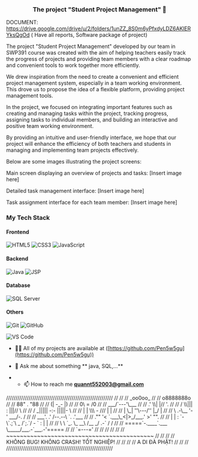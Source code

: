 <h3 align="center">The project "Student Project Management" 🌱 </h3>

DOCUMENT: https://drive.google.com/drive/u/2/folders/1unZZ_8S0m6yPfxdyLDZ6AKlERYksQgOd ( Have all reports, Software package of project)

The project "Student Project Management" developed by our team in SWP391 course was created with the aim of helping teachers easily track the progress of projects and providing team members with a clear roadmap and convenient tools to work together more efficiently.

We drew inspiration from the need to create a convenient and efficient project management system, especially in a team working environment. This drove us to propose the idea of a flexible platform, providing project management tools.

In the project, we focused on integrating important features such as creating and managing tasks within the project, tracking progress, assigning tasks to individual members, and building an interactive and positive team working environment.

By providing an intuitive and user-friendly interface, we hope that our project will enhance the efficiency of both teachers and students in managing and implementing team projects effectively.

Below are some images illustrating the project screens:

Main screen displaying an overview of projects and tasks:
[Insert image here]

Detailed task management interface:
[Insert image here]

Task assignment interface for each team member:
[Insert image here]

### My Tech Stack

#### Frontend
![HTML5](https://img.shields.io/badge/-HTML5-%23E44D27?style=flat-square&logo=html5&logoColor=ffffff)
![CSS3](https://img.shields.io/badge/-CSS3-%231572B6?style=flat-square&logo=css3)
![JavaScript](https://img.shields.io/badge/-JavaScript-%23F7DF1C?style=flat-square&logo=javascript&logoColor=000000&labelColor=%23F7DF1C&color=%23FFCE5A)

#### Backend
![Java](https://img.shields.io/badge/-Java-%23E44D27?style=flat-square&logo=orange&logoColor=ffffff)
![JSP](https://img.shields.io/badge/-JSP-%23E44D27?style=flat-square&logo=orange&logoColor=ffffff)



#### Database
![SQL Server](http://img.shields.io/badge/-MS%20SQL%20Server-CC2927?style=flat-square&logo=microsoft-sql-server&logoColor=ffffff)

#### Others
![Git](https://img.shields.io/badge/-Git-%23F05032?style=flat-square&logo=git&logoColor=%23ffffff)
![GitHub](https://img.shields.io/badge/-GitHub-181717?style=flat-square&logo=github)

![VS Code](http://img.shields.io/badge/-VS%20Code-007ACC?style=flat-square&logo=visual-studio-code&logoColor=ffffff)

- 👨‍💻 All of my projects are available at ([https://github.com/Pen5w5gu](https://github.com/Pen5w5gu))
- 💬 Ask me about something ** java, SQL,...**

- - 📫 How to reach me **quannt552003@gmail.com**

<p>
/////////////////////////////////////////////////////////
//                                                     //
//                       _oo0oo_                       //
//                      o8888888o                      //
//                      88" . "88                      //
//                      (| -_- |)                      //
//                      0\  =  /0                      //
//                    ___/`---'\___                    //
//                  .' \\|     |// '.                  //
//                 / \\|||  :  |||// \                 //
//                / _||||| -:- |||||- \                //
//               |   | \\\  -  /// |   |               //
//               | \_|  ''\---/''  |_/ |               //
//               \  .-\__  '-'  ___/-. /               //
//             ___'. .'  /--.--\  `. .'___             //
//          ."" '<  `.___\_<|>_/___.' >' "".           //
//         | | :  `- \`.;`\ _ /`;.`/ - ` : | |         //
//         \  \ `_.   \_ __\ /__ _/   .-` /  /         //
//     =====`-.____`.___ \_____/___.-`___.-'=====      //
//                       `=---='                       //
//                                                     //
//                                                     //
//     ~~~~~~~~~~~~~~~~~~~~~~~~~~~~~~~~~~~~~~~~~~~     //
//                                                     //
//  KHÔNG BUG!        KHÔNG CRASH!        TỐT NGHIỆP!  //
//                                                     //
//                    A DI ĐÀ PHẬT!                    //
//                                                     //
/////////////////////////////////////////////////////////
</p>

